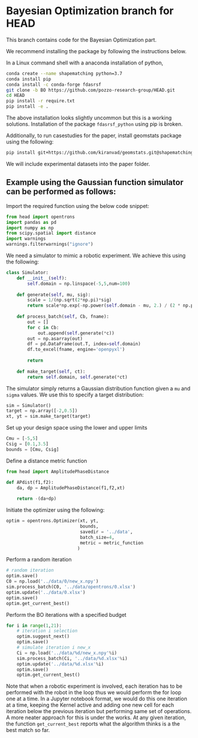 # Bayesian Optimization branch for HEAD
This branch contains code for the Bayesian Optimization part.

We recommend installing the package by following the instructions below.

In a Linux command shell with a anaconda installation of python,
```bash
conda create --name shapematching python=3.7
conda install pip
conda install -c conda-forge fdasrsf
git clone -b BO https://github.com/pozzo-research-group/HEAD.git
cd HEAD
pip install -r require.txt
pip install -e .
```
The above installation looks slightly uncommon but this is a working solutions. 
Installation of the package `fdasrsf_python` using pip is broken.

Additionally, to run casestudies for the paper, install geomstats package using the following:
```bash
pip install git+https://github.com/kiranvad/geomstats.git@shapematching_paper
```
We will include experimental datasets into the paper folder.
## Example using the Gaussian function simulator can be performed as follows:

Import the required function using the below code snippet:
```python
from head import opentrons
import pandas as pd
import numpy as np
from scipy.spatial import distance
import warnings
warnings.filterwarnings("ignore")
```

We need a simulator to mimic a robotic experiment. We achieve this using the following:
```python
class Simulator:
    def __init__(self):
        self.domain = np.linspace(-5,5,num=100)
        
    def generate(self, mu, sig):
        scale = 1/(np.sqrt(2*np.pi)*sig)
        return scale*np.exp(-np.power(self.domain - mu, 2.) / (2 * np.power(sig, 2.)))
    
    def process_batch(self, Cb, fname):
        out = []
        for c in Cb:
            out.append(self.generate(*c))
        out = np.asarray(out)
        df = pd.DataFrame(out.T, index=self.domain)
        df.to_excel(fname, engine='openpyxl')
        
        return 
    
    def make_target(self, ct):
        return self.domain, self.generate(*ct)

```
The simulator simply returns a Gaussian distribution function given a `mu` and `sigma` values. We use this to specify a target distribution:
```python
sim = Simulator()
target = np.array([-2,0.5])
xt, yt = sim.make_target(target)
```

Set up your design space using the lower and upper limits
```python
Cmu = [-5,5]
Csig = [0.1,3.5]
bounds = [Cmu, Csig]
```

Define a distance metric function
```python
from head import AmplitudePhaseDistance

def APdist(f1,f2):
    da, dp = AmplitudePhaseDistance(f1,f2,xt)
    
    return -(da+dp)
```


Initiate the optimizer using the following:
```python
optim = opentrons.Optimizer(xt, yt, 
                            bounds, 
                            savedir = '../data',
                            batch_size=4,
                            metric = metric_function
                           )

```

Perform a random iteration
```python
# random iteration
optim.save()
C0 = np.load('../data/0/new_x.npy')
sim.process_batch(C0, '../data/opentrons/0.xlsx')
optim.update('../data/0.xlsx')
optim.save()
optim.get_current_best()
```

Perform the BO iterations with a specified budget
```python
for i in range(1,21):
    # iteration i selection
    optim.suggest_next()
    optim.save()
    # simulate iteration i new_x 
    Ci = np.load('../data/%d/new_x.npy'%i)
    sim.process_batch(Ci, '../data/%d.xlsx'%i)
    optim.update('../data/%d.xlsx'%i)
    optim.save()
    optim.get_current_best()

```

Note that when a robotic experiment is involved, each iteration has to  be performed with the robot in the loop thus we would perform the for loop one at a time. 
In a Jupyter notebook format, we would do this one iteration at a time, keeping the Kernel active and adding one new cell for each iteration below the previous iteration but performing same set of operations. A more neater approach for this is under the works.
At any given iteration, the function `get_current_best` reports what the algorithm thinks is a the best match so far.


